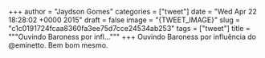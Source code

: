 
+++
author = "Jaydson Gomes"
categories = ["tweet"]
date = "Wed Apr 22 18:28:02 +0000 2015"
draft = false
image = "{TWEET_IMAGE}"
slug = "c1c0191724fcaa8360fa3ee75d7cce24534ab253"
tags = ["tweet"]
title = """Ouvindo Baroness por infl..."""
+++
Ouvindo Baroness por influência do @eminetto. Bem bom mesmo.
